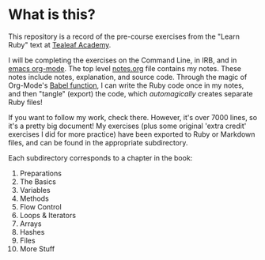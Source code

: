 # What is this?

This repository is a record of the pre-course exercises from the "Learn Ruby" text at [Tealeaf Academy](http://gotealeaf.com/books/ruby).

I will be completing the exercises on the Command Line, in IRB, and in [emacs org-mode](http://www.orgmode.org). The top level [notes.org](https://github.com/XiaoA/tealeaf-precourse/blob/master/notes.org) file contains my notes. These notes include notes, explanation, and source code. Through the magic of Org-Mode's [Babel function](http://orgmode.org/worg/org-contrib/babel/), I can write the Ruby code once in my notes, and then "tangle" (export) the code, which *automagically* creates separate Ruby files! 

If you want to follow my work, check there. However, it's over 7000 lines, so it's a pretty big document! My exercises (plus some original 'extra credit' exercises I did for more practice) have been exported to Ruby or Markdown files, and can be found in the appropriate subdirectory.

Each subdirectory corresponds to a chapter in the book:


1. Preparations
2. The Basics
3. Variables
4. Methods
5. Flow Control
6. Loops & Iterators
7. Arrays
8. Hashes
9. Files
10. More Stuff
